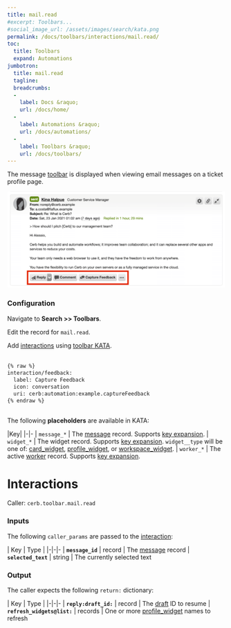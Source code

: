 ```yaml
---
title: mail.read
#excerpt: Toolbars...
#social_image_url: /assets/images/search/kata.png
permalink: /docs/toolbars/interactions/mail.read/
toc:
  title: Toolbars
  expand: Automations
jumbotron:
  title: mail.read
  tagline: 
  breadcrumbs:
  -
    label: Docs &raquo;
    url: /docs/home/
  -
    label: Automations &raquo;
    url: /docs/automations/
  -
    label: Toolbars &raquo;
    url: /docs/toolbars/
---
```


The message [toolbar](/docs/toolbars/) is displayed when viewing email messages on a ticket profile page.

<div class="cerb-screenshot">
<img src="/assets/images/docs/toolbars/mail-read.png" class="screenshot">
</div>

### Configuration

Navigate to **Search >> Toolbars**.

Edit the record for `mail.read`.

Add [interactions](/docs/automations/triggers/interaction.worker/) using [toolbar KATA](/docs/toolbars/#kata).

<pre>
<code class="language-cerb">
{% raw %}
interaction/feedback:
  label: Capture Feedback
  icon: conversation
  uri: cerb:automation:example.captureFeedback
{% endraw %}
</code>
</pre>

The following **placeholders** are available in KATA:

|Key|
|-|-
| `message_*` | The [message](/docs/records/types/message/) record. Supports [key expansion](/docs/bots/behaviors/dictionaries/key-expansion/).
| `widget_*` | The widget record. Supports [key expansion](/docs/bots/behaviors/dictionaries/key-expansion/). `widget__type` will be one of: [card_widget](/docs/records/types/card_widget/), [profile_widget](/docs/records/types/profile_widget/), or [workspace_widget](/docs/records/types/workspace_widget/).
| `worker_*` | The active [worker](/docs/records/types/worker/) record. Supports [key expansion](/docs/bots/behaviors/dictionaries/key-expansion/).

# Interactions

Caller: `cerb.toolbar.mail.read`

### Inputs

The following `caller_params` are passed to the [interaction](/docs/automations/triggers/interaction.worker/):

| Key | Type |
|-|-|-
| **`message_id`** | record | The [message](/docs/records/types/message/) record
| **`selected_text`** | string | The currently selected text

### Output

The caller expects the following `return:` dictionary:

| Key | Type |
|-|-|-
| **`reply:draft_id:`** | record | The [draft](/docs/records/types/draft/) ID to resume
| **`refresh_widgets@list:`** | records | One or more [profile_widget](/docs/records/types/profile_widget/) names to refresh
